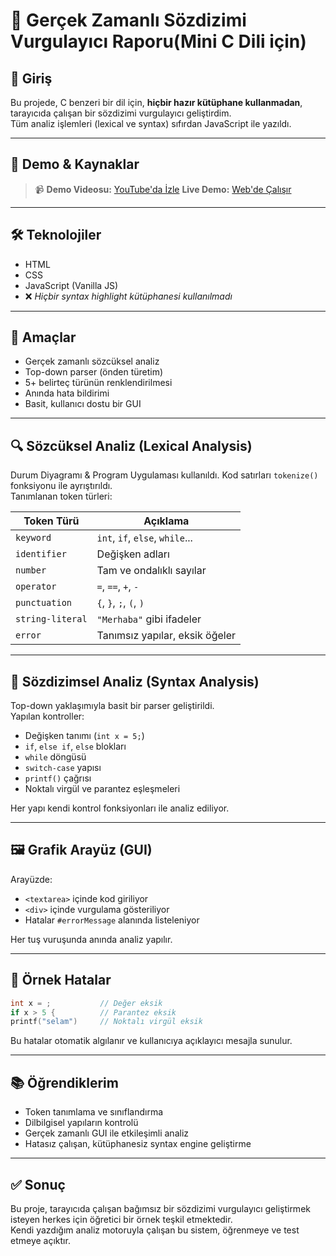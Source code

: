 
# 🎯 Gerçek Zamanlı Sözdizimi Vurgulayıcı Raporu(Mini C Dili için)

## 👋 Giriş

Bu projede, C benzeri bir dil için, **hiçbir hazır kütüphane kullanmadan**, tarayıcıda çalışan bir sözdizimi vurgulayıcı geliştirdim.  
Tüm analiz işlemleri (lexical ve syntax) sıfırdan JavaScript ile yazıldı.

---

## 🎥 Demo & Kaynaklar

> 📹 **Demo Videosu:** [YouTube'da İzle](https://youtu.be/dMZyoenbB8w)
>  **Live Demo:** [Web'de Çalışır](https://selenaybulut.github.io/gercek_zamanli_sozdizimi_vurgulayici/)


---

## 🛠️ Teknolojiler

- HTML
- CSS
- JavaScript (Vanilla JS)
- ❌ *Hiçbir syntax highlight kütüphanesi kullanılmadı*

---

## 🎯 Amaçlar

- Gerçek zamanlı sözcüksel analiz
- Top-down parser (önden türetim)
- 5+ belirteç türünün renklendirilmesi
- Anında hata bildirimi
- Basit, kullanıcı dostu bir GUI

---

## 🔍 Sözcüksel Analiz (Lexical Analysis)

Durum Diyagramı & Program Uygulaması kullanıldı.
Kod satırları `tokenize()` fonksiyonu ile ayrıştırıldı.  
Tanımlanan token türleri:

| Token Türü     | Açıklama                        |
|----------------|----------------------------------|
| `keyword`      | `int`, `if`, `else`, `while`... |
| `identifier`   | Değişken adları                  |
| `number`       | Tam ve ondalıklı sayılar         |
| `operator`     | `=`, `==`, `+`, `-`              |
| `punctuation`  | `{`, `}`, `;`, `(`, `)`          |
| `string-literal` | `"Merhaba"` gibi ifadeler     |
| `error`        | Tanımsız yapılar, eksik öğeler   |

---

## 🧠 Sözdizimsel Analiz (Syntax Analysis)

Top-down yaklaşımıyla basit bir parser geliştirildi.  
Yapılan kontroller:

- Değişken tanımı (`int x = 5;`)
- `if`, `else if`, `else` blokları
- `while` döngüsü
- `switch-case` yapısı
- `printf()` çağrısı
- Noktalı virgül ve parantez eşleşmeleri

Her yapı kendi kontrol fonksiyonları ile analiz ediliyor.

---

## 🖼️ Grafik Arayüz (GUI)

Arayüzde:

- `<textarea>` içinde kod giriliyor
- `<div>` içinde vurgulama gösteriliyor
- Hatalar `#errorMessage` alanında listeleniyor

Her tuş vuruşunda anında analiz yapılır.

---

## 🧪 Örnek Hatalar

```c
int x = ;           // Değer eksik
if x > 5 {          // Parantez eksik
printf("selam")     // Noktalı virgül eksik
```

Bu hatalar otomatik algılanır ve kullanıcıya açıklayıcı mesajla sunulur.

---



## 📚 Öğrendiklerim

- Token tanımlama ve sınıflandırma
- Dilbilgisel yapıların kontrolü
- Gerçek zamanlı GUI ile etkileşimli analiz
- Hatasız çalışan, kütüphanesiz syntax engine geliştirme

---

## ✅ Sonuç

Bu proje, tarayıcıda çalışan bağımsız bir sözdizimi vurgulayıcı geliştirmek isteyen herkes için öğretici bir örnek teşkil etmektedir.  
Kendi yazdığım analiz motoruyla çalışan bu sistem, öğrenmeye ve test etmeye açıktır.
